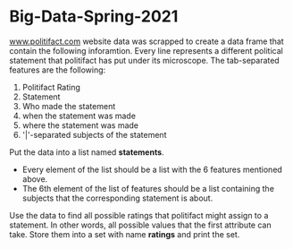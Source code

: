 # Big-Data-Spring-2021
www.politifact.com website data was scrapped to create a data frame that contain the following inforamtion.
Every line represents a different political statement that politifact has put under its microscope. The tab-separated features are the following:
1. Politifact Rating
2. Statement
3. Who made the statement
4. when the statement was made
5. where the statement was made
6. '|'-separated subjects of the statement

Put the data into a list named **statements**. 
- Every element of the list should be a list with the 6 features mentioned above. 
- The 6th element of the list of features should be a list containing the subjects that the corresponding statement is about. 

Use the data to find all possible ratings that politifact might assign to a statement. In other words, all possible values that the first attribute can take. Store them into a set with name **ratings** and print the set.
